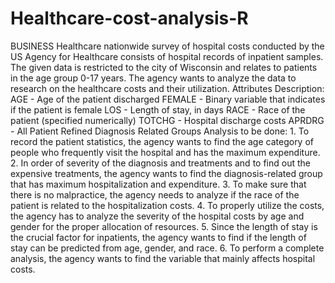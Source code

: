 # Healthcare-cost-analysis-R
BUSINESS Healthcare nationwide survey of hospital costs conducted by the US Agency for Healthcare consists of hospital records of inpatient samples. The given data is restricted to the city of Wisconsin and relates to patients in the age group 0-17 years. The agency wants to analyze the data to research on the healthcare costs and their utilization. Attributes Description: AGE - Age of the patient discharged FEMALE - Binary variable that indicates if the patient is female LOS - Length of stay, in days RACE - Race of the patient (specified numerically) TOTCHG - Hospital discharge costs APRDRG - All Patient Refined Diagnosis Related Groups Analysis to be done: 1. To record the patient statistics, the agency wants to find the age category of people who frequently visit the hospital and has the maximum expenditure. 2. In order of severity of the diagnosis and treatments and to find out the expensive treatments, the agency wants to find the diagnosis-related group that has maximum hospitalization and expenditure. 3. To make sure that there is no malpractice, the agency needs to analyze if the race of the patient is related to the hospitalization costs. 4. To properly utilize the costs, the agency has to analyze the severity of the hospital costs by age and gender for the proper allocation of resources. 5. Since the length of stay is the crucial factor for inpatients, the agency wants to find if the length of stay can be predicted from age, gender, and race. 6. To perform a complete analysis, the agency wants to find the variable that mainly affects hospital costs.
